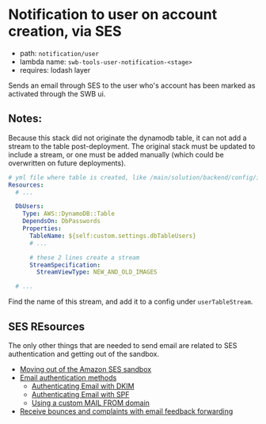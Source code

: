 # Notification to user on account creation, via SES
- path: `notification/user`
- lambda name: `swb-tools-user-notification-<stage>`
- requires: lodash layer

Sends an email through SES to the user who's account has been marked as activated through the SWB ui.

## Notes: 
Because this stack did not originate the dynamodb table, it can not add a stream to the table post-deployment. The original stack must be updated to include a stream, or one must be added manually (which could be overwritten on future deployments).
```yaml
# yml file where table is created, like /main/solution/backend/config/infra/cloudformation.yml
Resources:
  # ...

  DbUsers:
    Type: AWS::DynamoDB::Table
    DependsOn: DbPasswords
    Properties:
      TableName: ${self:custom.settings.dbTableUsers}
      # ...

      # these 2 lines create a stream
      StreamSpecification:
        StreamViewType: NEW_AND_OLD_IMAGES

  # ...
```
Find the name of this stream, and add it to a config under `userTableStream`.


## SES REsources
The only other things that are needed to send email are related to SES authentication and getting out of the sandbox.
- [Moving out of the Amazon SES sandbox](https://docs.aws.amazon.com/ses/latest/dg/request-production-access.html)
- [Email authentication methods](https://docs.aws.amazon.com/ses/latest/dg/email-authentication-methods.html)
  - [Authenticating Email with DKIM](https://docs.aws.amazon.com/ses/latest/dg/send-email-authentication-dkim.html)
  - [Authenticating Email with SPF](https://docs.aws.amazon.com/ses/latest/dg/send-email-authentication-spf.html)
  - [Using a custom MAIL FROM domain](https://docs.aws.amazon.com/ses/latest/dg/mail-from.html)
- [Receive bounces and complaints with email feedback forwarding](https://docs.aws.amazon.com/ses/latest/dg/monitor-sending-activity-using-notifications-email.html)